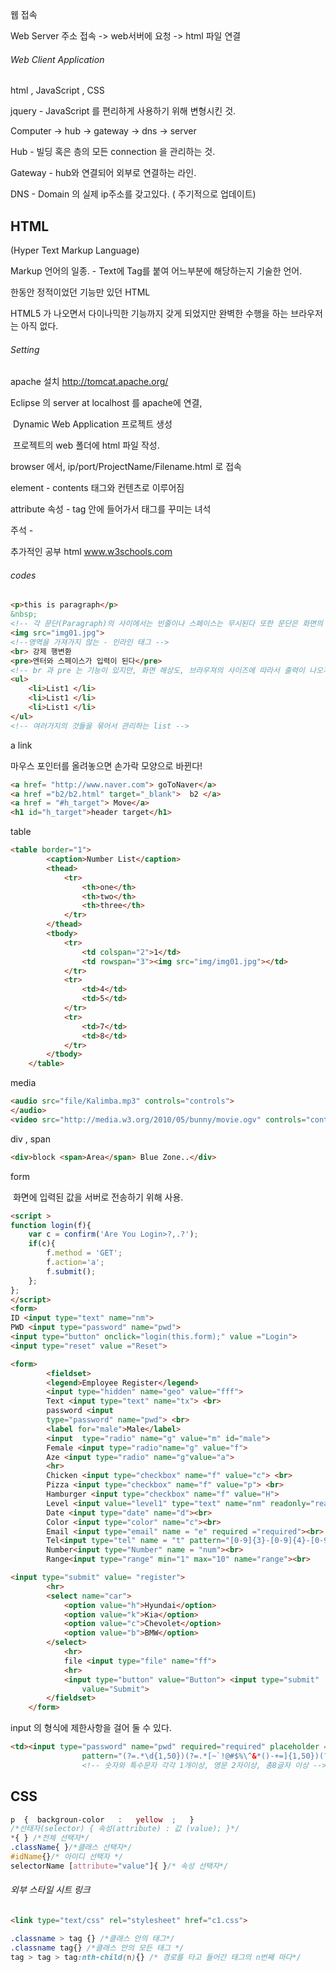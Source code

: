 웹 접속

Web Server 주소 접속 -> web서버에 요청 -> html 파일 연결 

###### Web Client Application

html , JavaScript , CSS

jquery - JavaScript 를 편리하게 사용하기 위해 	변형시킨 것.

Computer -> hub -> gateway -> dns -> server 

Hub - 빌딩 혹은 층의 모든 connection 을 관리하는 것.

Gateway - hub와 연결되어 외부로 연결하는 라인.

DNS - Domain 의 실제 ip주소를 갖고있다. ( 주기적으로 업데이트)

## HTML

(Hyper Text Markup Language)

Markup 언어의 일종. - Text에 Tag를 붙여 어느부분에 해당하는지 기술한 언어.

한동안 정적이었던  기능만 있던 HTML

HTML5 가 나오면서 다이나믹한 기능까지 갖게 되었지만 완벽한 수행을 하는 브라우저는 아직 없다.



###### Setting

 apache 설치 <http://tomcat.apache.org/>

Eclipse 의  server at localhost 를 apache에 연결,

​	Dynamic Web Application 프로젝트 생성

​	프로젝트의 web 폴더에  html 파일 작성.

browser 에서,  ip/port/ProjectName/Filename.html 로 접속



element  -  <tag> contents </tag>  태그와 컨텐츠로 이루어짐

attribute  속성 -  tag 안에 들어가서 태그를 꾸미는 녀석

주석 -  <!--      -->

추가적인 공부 html www.w3schools.com

###### codes

```html
<p>this is paragraph</p>
&nbsp;
<!-- 각 문단(Paragraph)의 사이에서는 빈줄이나 스페이스는 무시된다 또한 문단은 화면의 (가로)영역을 모두 가져간다. 이러한 태그들을 블럭태그라 한다.-->
<img src="img01.jpg">
<!--영역을 가져가지 않는 - 인라인 태그 -->
<br> 강제 행변환
<pre>엔터와 스페이스가 입력이 된다</pre>
<!-- br 과 pre 는 기능이 있지만, 화면 해상도, 브라우져의 사이즈에 따라서 출력이 나오지 않을 수 있다. 따라서 자주 사용하지는 않는다. -->
<ul>
    <li>List1 </li>
    <li>List1 </li>
    <li>List1 </li>
</ul>
<!-- 여러가지의 것들을 묶어서 관리하는 list -->
```

a link

마우스 포인터를 올려놓으면 손가락 모양으로 바뀐다!

```html
<a href= "http://www.naver.com"> goToNaver</a>
<a href ="b2/b2.html" target="_blank">  b2 </a>
<a href = "#h_target"> Move</a>
<h1 id="h_target">header target</h1>
```

table

```html
<table border="1">
		<caption>Number List</caption>
		<thead>
			<tr>
				<th>one</th>
				<th>two</th>
				<th>three</th>
			</tr>
		</thead>
		<tbody>
			<tr>
				<td colspan="2">1</td>
				<td rowspan="3"><img src="img/img01.jpg"></td>
			</tr>
			<tr>
				<td>4</td>
				<td>5</td>
			</tr>
			<tr>
				<td>7</td>
				<td>8</td>
			</tr>
		</tbody>
	</table>
```

media

```html
<audio src="file/Kalimba.mp3" controls="controls">
</audio>
<video src="http://media.w3.org/2010/05/bunny/movie.ogv" controls="controls"></video>
```

div , span

```html
<div>block <span>Area</span> Blue Zone..</div>
```

form

​	화면에 입력된 값을 서버로 전송하기 위해 사용.

```html
<script >
function login(f){
	var c = confirm('Are You Login>?,.?');
	if(c){
		f.method = 'GET';
		f.action='a';
		f.submit();
	};
};
</script>
<form>
ID <input type="text" name="nm">
PWD <input type="password" name="pwd">
<input type="button" onclick="login(this.form);" value ="Login">
<input type="reset" value ="Reset">
```

```html
<form>
		<fieldset>
		<legend>Employee Register</legend>
		<input type="hidden" name="geo" value="fff">
		Text <input type="text" name="tx"> <br> 
		password <input
		type="password" name="pwd"> <br> 
		<label for="male">Male</label>
		<input	type="radio" name="g" value="m" id="male"> 
		Female <input type="radio"name="g" value="f"> 
		Aze <input type="radio" name="g"value="a">
		<hr>
		Chicken <input type="checkbox" name="f" value="c"> <br>
		Pizza <input type="checkbox" name="f" value="p"> <br>
		Hamburger <input type="checkbox" name="f" value="H">
        Level <input value="level1" type="text" name="nm" readonly="readonly"><br>
		Date <input type="date" name="d"><br>
		Color <input type="color" name="c"><br>
		Email <input type="email" name = "e" required ="required"><br>
		Tel<input type="tel" name = "t" pattern="[0-9]{3}-[0-9]{4}-[0-9]{4}" title="###-####-####"><br>
		Number<input type="Number" name = "num"><br>
		Range<input type="range" min="1" max="10" name="range"><br>

<input type="submit" value= "register">
		<hr>
		<select name="car">
			<option value="h">Hyundai</option>
			<option value="k">Kia</option>
			<option value="c">Chevolet</option>
			<option value="b">BMW</option>
		</select>
			<hr>
			file <input type="file" name="ff">
			<hr>
			<input type="button" value="Button"> <input type="submit"
				value="Submit">
		</fieldset>
	</form>
```

input 의 형식에 제한사항을 걸어 둘 수 있다.

```html
<td><input type="password" name="pwd" required="required" placeholder ="Password" 
				pattern="(?=.*\d{1,50})(?=.*[~`!@#$%\^&*()-+=]{1,50})(?=.*[a-zA-Z]{2,50}).{8,50}">
				<!-- 숫자와 특수문자 각각 1개이상, 영문 2자이상, 총8글자 이상 -->
```

## CSS

```css
p  {  backgroun-color   :   yellow  ;   }
/*선태자(selector) { 속성(attribute) : 값 (value); }*/
*{ } /*전체 선택자*/
.className{ }/*클래스 선택자*/
#idName{}/* 아이디 선택자 */
selectorName [attribute="value"]{ }/* 속성 선택자*/
```

###### 외부 스타일 시트 링크

```html
<link type="text/css" rel="stylesheet" href="c1.css">
```



```css
.classname > tag {} /*클래스 안의 태그*/
.classname tag{} /*클래스 안의 모든 태그 */
tag > tag > tag:nth-child(n){} /* 경로를 타고 들어간 태그의 n번째 마다*/
```


